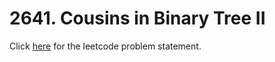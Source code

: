 # 2641. Cousins in Binary Tree II

Click [here](https://leetcode.com/problems/cousins-in-binary-tree-ii/) for the leetcode problem statement.
